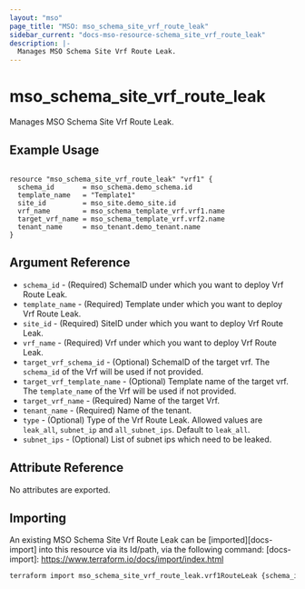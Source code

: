 ```yaml
---
layout: "mso"
page_title: "MSO: mso_schema_site_vrf_route_leak"
sidebar_current: "docs-mso-resource-schema_site_vrf_route_leak"
description: |-
  Manages MSO Schema Site Vrf Route Leak.
---
```


# mso_schema_site_vrf_route_leak #

Manages MSO Schema Site Vrf Route Leak.

## Example Usage ##

```hcl

resource "mso_schema_site_vrf_route_leak" "vrf1" {
  schema_id       = mso_schema.demo_schema.id
  template_name   = "Template1"
  site_id         = mso_site.demo_site.id
  vrf_name        = mso_schema_template_vrf.vrf1.name
  target_vrf_name = mso_schema_template_vrf.vrf2.name
  tenant_name     = mso_tenant.demo_tenant.name
}

```

## Argument Reference ##

* `schema_id` - (Required) SchemaID under which you want to deploy Vrf Route Leak.
* `template_name` - (Required) Template under which you want to deploy Vrf Route Leak.
* `site_id` - (Required) SiteID under which you want to deploy Vrf Route Leak.
* `vrf_name` - (Required) Vrf under which you want to deploy Vrf Route Leak.
* `target_vrf_schema_id` - (Optional)  SchemaID of the target vrf. The `schema_id` of the Vrf will be used if not provided. 
* `target_vrf_template_name` - (Optional) Template name of the target vrf. The `template_name` of the Vrf will be used if not provided. 
* `target_vrf_name` - (Required) Name of the target Vrf.
* `tenant_name` - (Required) Name of the tenant.
* `type` - (Optional) Type of the Vrf Route Leak. Allowed values are `leak_all`, `subnet_ip` and `all_subnet_ips`. Default to `leak_all`.
* `subnet_ips` - (Optional) List of subnet ips which need to be leaked.

## Attribute Reference ##

No attributes are exported.

## Importing ##

An existing MSO Schema Site Vrf Route Leak can be [imported][docs-import] into this resource via its Id/path, via the following command: [docs-import]: <https://www.terraform.io/docs/import/index.html>

```bash
terraform import mso_schema_site_vrf_route_leak.vrf1RouteLeak {schema_id}/site/{site_id}/template/{template_name}/vrf/{vrf_name}/routeleak/{target_vrf_schema_id}/{target_vrf_template_name}/{target_vrf_name}
```

